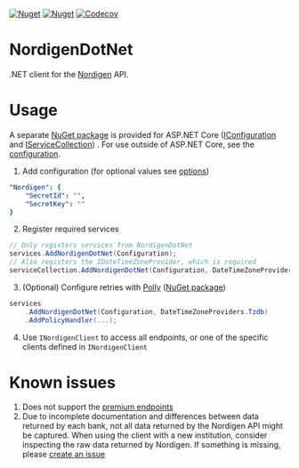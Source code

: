 [![Nuget](https://img.shields.io/nuget/v/VMelnalksnis.NordigenDotNet?label=NordigenDotNet)](https://www.nuget.org/packages/VMelnalksnis.NordigenDotNet/)
[![Nuget](https://img.shields.io/nuget/v/VMelnalksnis.NordigenDotNet.DependencyInjection?label=NordigenDotNet.DependencyInjection)](https://www.nuget.org/packages/VMelnalksnis.NordigenDotNet.DependencyInjection/)
[![Codecov](https://img.shields.io/codecov/c/github/VMelnalksnis/NordigenDotNet)](https://app.codecov.io/gh/VMelnalksnis/NordigenDotNet)

# NordigenDotNet
.NET client for the [Nordigen](https://nordigen.com/en/) API.

# Usage

A separate [NuGet package](https://www.nuget.org/packages/VMelnalksnis.NordigenDotNet.DependencyInjection/)
is provided for ASP.NET Core
([IConfiguration](https://docs.microsoft.com/en-us/dotnet/api/microsoft.extensions.configuration.iconfiguration)
and [IServiceCollection](https://docs.microsoft.com/en-us/dotnet/api/microsoft.extensions.dependencyinjection.iservicecollection))
.
For use outside of ASP.NET Core, see the
[configuration](source/VMelnalksnis.NordigenDotNet.DependencyInjection/ServiceCollectionExtensions.cs).

1. Add configuration (for optional values see [options](source/VMelnalksnis.NordigenDotNet/NordigenOptions.cs))

```yaml
"Nordigen": {
    "SecretId": "",
    "SecretKey": ""
}
```

2. Register required services

```csharp
// Only registers services from NordigenDotNet
services.AddNordigenDotNet(Configuration);
// Also registers the IDateTimeZoneProvider, which is required
serviceCollection.AddNordigenDotNet(Configuration, DateTimeZoneProviders.Tzdb);
```

3. (Optional) Configure retries
   with [Polly](https://github.com/App-vNext/Polly) ([NuGet package](https://www.nuget.org/packages/Microsoft.Extensions.Http.Polly))

```csharp
services
	.AddNordigenDotNet(Configuration, DateTimeZoneProviders.Tzdb)
	.AddPolicyHandler(...);
```

4. Use `INordigenClient` to access all endpoints, or one of the specific clients defined in `INordigenClient`

# Known issues

1. Does not support the
   [premium endpoints](https://nordigen.com/en/docs/account-information/integration/parameters-and-responses/#/premium)
2. Due to incomplete documentation and differences between data returned by each bank,
   not all data returned by the Nordigen API might be captured.
   When using the client with a new institution, consider inspecting the raw data returned by Nordigen.
   If something is missing, please [create an issue](https://github.com/VMelnalksnis/NordigenDotNet/issues/new)
